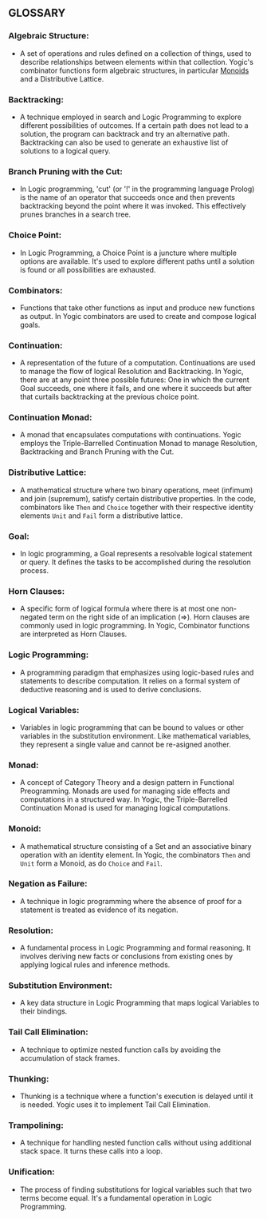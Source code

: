 ## **GLOSSARY**

### **Algebraic Structure**:  
- A set of operations and rules defined on a collection of things, used to
describe relationships between elements within that collection. Yogic's
combinator functions form algebraic structures, in particular
[Monoids](Glossary.md#Monoid) and
a Distributive Lattice.

### **Backtracking**:  
- A technique employed in search and Logic Programming to explore different
possibilities of outcomes. If a certain path does not lead to a solution, the
program can backtrack and try an alternative path. Backtracking can also be
used to generate an exhaustive list of solutions to a logical query.

### **Branch Pruning with the Cut**:  
- In Logic programming, 'cut' (or '!' in the programming language Prolog) is the
name of an operator that succeeds once and then prevents backtracking beyond
the point where it was invoked. This effectively prunes branches in a search
tree.

### **Choice Point**:  
- In Logic Programming, a Choice Point is a juncture where multiple options
are available. It's used to explore different paths until a solution is found
or all possibilities are exhausted.

### **Combinators**:  
- Functions that take other functions as input and produce new functions as
output. In Yogic combinators are used to create and compose logical goals.

### **Continuation**:  
- A representation of the future of a computation. Continuations are used to
manage the flow of logical Resolution and Backtracking. In Yogic, there are at
any point three possible futures: One in which the current Goal succeeds, one
where it fails, and one where it succeeds but after that curtails
backtracking at the previous choice point.

### **Continuation Monad**:  
- A monad that encapsulates computations with continuations. Yogic employs the
Triple-Barrelled Continuation Monad to manage Resolution, Backtracking and
Branch Pruning with the Cut.

### **Distributive Lattice**:  
- A mathematical structure where two binary operations, meet (infimum) and join
(supremum), satisfy certain distributive properties. In the code, combinators
like `Then` and `Choice` together with their respective identity elements
`Unit` and `Fail` form a distributive lattice.

### **Goal**:  
- In logic programming, a Goal represents a resolvable logical statement or
query. It defines the tasks to be accomplished during the resolution process.

### **Horn Clauses**:  
- A specific form of logical formula where there is at most one non-negated term
on the right side of an implication (=>). Horn clauses are commonly used in
logic programming. In Yogic, Combinator functions are interpreted as Horn
Clauses.

### **Logic Programming**:  
- A programming paradigm that emphasizes using logic-based rules and statements
to describe computation. It relies on a formal system of deductive reasoning
and is used to derive conclusions.

### **Logical Variables**:  
- Variables in logic programming that can be bound to values or other variables
in the substitution environment. Like mathematical variables, they represent a
single value and cannot be re-asigned another.

### **Monad**:  
- A concept of Category Theory and a design pattern in Functional Preogramming.
Monads are used for managing side effects and computations in a structured
way. In Yogic, the Triple-Barrelled Continuation Monad is used for managing
logical computations.

### **Monoid**:  
- A mathematical structure consisting of a Set and an associative binary
operation with an identity element. In Yogic, the combinators `Then` and
`Unit` form a Monoid, as do `Choice` and `Fail`.

### **Negation as Failure**:  
- A technique in logic programming where the absence of proof for a statement is
treated as evidence of its negation.

### **Resolution**:  
- A fundamental process in Logic Programming and formal reasoning. It involves
deriving new facts or conclusions from existing ones by applying logical rules
and inference methods.

### **Substitution Environment**:  
- A key data structure in Logic Programming that maps logical Variables to their
bindings.

### **Tail Call Elimination**:  
- A technique to optimize nested function calls by avoiding the accumulation of
stack frames.

### **Thunking**:  
- Thunking is a technique where a function's execution is delayed until it is
needed. Yogic uses it to implement Tail Call Elimination.

### **Trampolining**:  
- A technique for handling nested function calls without using additional stack
space. It turns these calls into a loop.

### **Unification**:  
- The process of finding substitutions for logical variables such that two terms
become equal. It's a fundamental operation in Logic Programming.

